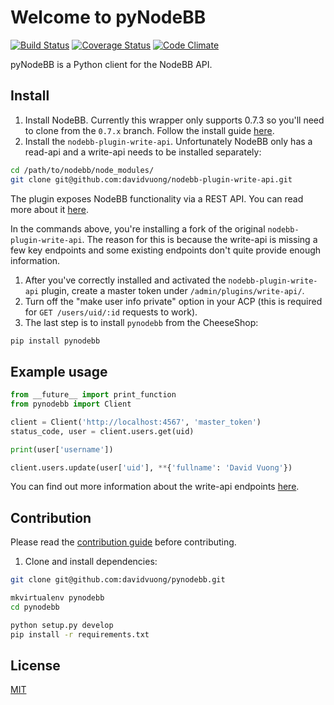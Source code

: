 # Welcome to pyNodeBB

[![Build Status](https://travis-ci.org/davidvuong/pynodebb.svg?branch=master)](https://travis-ci.org/davidvuong/pynodebb)
[![Coverage Status](https://coveralls.io/repos/davidvuong/pynodebb/badge.svg?branch=master&service=github)](https://coveralls.io/github/davidvuong/pynodebb?branch=master)
[![Code Climate](https://codeclimate.com/github/davidvuong/pynodebb/badges/gpa.svg)](https://codeclimate.com/github/davidvuong/pynodebb)

pyNodeBB is a Python client for the NodeBB API.

## Install

1. Install NodeBB. Currently this wrapper only supports 0.7.3 so you'll need to clone from the `0.7.x` branch. Follow the install guide [here](https://docs.nodebb.org/en/latest/installing/os.html).
1. Install the `nodebb-plugin-write-api`. Unfortunately NodeBB only has a read-api and a write-api needs to be installed separately:

  ```bash
  cd /path/to/nodebb/node_modules/
  git clone git@github.com:davidvuong/nodebb-plugin-write-api.git
  ```

  The plugin exposes NodeBB functionality via a REST API. You can read more about it [here](https://github.com/davidvuong/nodebb-plugin-write-api/blob/master/routes/v1/README.md).

  In the commands above, you're installing a fork of the original `nodebb-plugin-write-api`. The reason for this is because the write-api is missing a few key endpoints and some existing endpoints don't quite provide enough information.

1. After you've correctly installed and activated the `nodebb-plugin-write-api` plugin, create a master token under `/admin/plugins/write-api/`.
1. Turn off the "make user info private" option in your ACP (this is required for `GET /users/uid/:id` requests to work).
1. The last step is to install `pynodebb` from the CheeseShop:

  ```bash
  pip install pynodebb
  ```

## Example usage

```python
from __future__ import print_function
from pynodebb import Client

client = Client('http://localhost:4567', 'master_token')
status_code, user = client.users.get(uid)

print(user['username'])

client.users.update(user['uid'], **{'fullname': 'David Vuong'})
```

You can find out more information about the write-api endpoints [here](https://github.com/davidvuong/nodebb-plugin-write-api/blob/master/routes/v1/README.md).

## Contribution

Please read the [contribution guide](https://github.com/davidvuong/pynodebb/blob/master/CONTRIBUTING.md) before contributing.

1. Clone and install dependencies:

  ```bash
  git clone git@github.com:davidvuong/pynodebb.git

  mkvirtualenv pynodebb
  cd pynodebb

  python setup.py develop
  pip install -r requirements.txt
  ```

## License

[MIT](https://github.com/davidvuong/pynodebb/blob/master/LICENSE.md)
